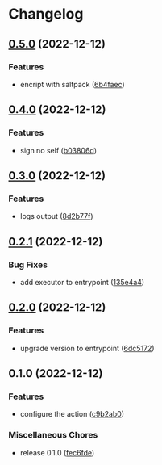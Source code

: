 # Changelog

## [0.5.0](https://github.com/JonDotsoy/keybase-bkp-envs/compare/v0.4.0...v0.5.0) (2022-12-12)


### Features

* encript with saltpack ([6b4faec](https://github.com/JonDotsoy/keybase-bkp-envs/commit/6b4faeccdc4ef2ab8b19686ad7d94be2462f74c5))

## [0.4.0](https://github.com/JonDotsoy/keybase-bkp-envs/compare/v0.3.0...v0.4.0) (2022-12-12)


### Features

* sign no self ([b03806d](https://github.com/JonDotsoy/keybase-bkp-envs/commit/b03806dcf353f7ec16a77f558d8650c872ec2e0d))

## [0.3.0](https://github.com/JonDotsoy/keybase-bkp-envs/compare/v0.2.1...v0.3.0) (2022-12-12)


### Features

* logs output ([8d2b77f](https://github.com/JonDotsoy/keybase-bkp-envs/commit/8d2b77f39a1e31edb519d4b753c3fce3618c9d2e))

## [0.2.1](https://github.com/JonDotsoy/keybase-bkp-envs/compare/v0.2.0...v0.2.1) (2022-12-12)


### Bug Fixes

* add executor to entrypoint ([135e4a4](https://github.com/JonDotsoy/keybase-bkp-envs/commit/135e4a4ffd27aad21b3acdf48490c14975c1e0d5))

## [0.2.0](https://github.com/JonDotsoy/keybase-bkp-envs/compare/v0.1.0...v0.2.0) (2022-12-12)


### Features

* upgrade version to entrypoint ([6dc5172](https://github.com/JonDotsoy/keybase-bkp-envs/commit/6dc51726f3ac567582caa033b0b51e5a42b86dae))

## 0.1.0 (2022-12-12)


### Features

* configure the action ([c9b2ab0](https://github.com/JonDotsoy/keybase-bkp-envs/commit/c9b2ab0400a1de50ce8dcbea188e15a65571de5e))


### Miscellaneous Chores

* release 0.1.0 ([fec6fde](https://github.com/JonDotsoy/keybase-bkp-envs/commit/fec6fded8648bfbb3662c9d66ddd5f34ecefe211))
